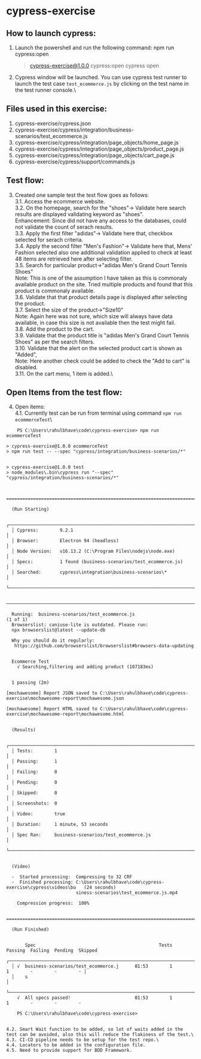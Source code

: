 # cypress-exercise


## How to launch cypress:
1. Launch the powershell and run the following command:
    npm run cypress:open

    > cypress-exercise@1.0.0 cypress:open
    > cypress open

2. Cypress window will be launched. You can use cypress test runner to launch the test case `test_ecommerce.js` by clicking on the test name in the test runner console.\

## Files used in this exercise:
1. cypress-exercise/cypress.json
2. cypress-exercise/cypress/integration/business-scenarios/test_ecommerce.js
3. cypress-exercise/cypress/integration/page_objects/home_page.js
4. cypress-exercise/cypress/integration/page_objects/product_page.js
5. cypress-exercise/cypress/integration/page_objects/cart_page.js
6. cypress-exercise/cypress/support/commands.js

## Test flow:

3. Created one sample test the test flow goes as follows:\
    3.1. Access the ecommerce website.\
    3.2. On the homepage, search for the "shoes"-> Validate here search results are displayed validating keyword as "shoes".\
    Enhancement: Since did not have any access to the databases, could not validate the count of serach results.\
    3.3. Apply the  first filter "adidas"-> Validate here that, checkbox selected for serach criteria.\
    3.4. Apply the second filter "Men's Fashion"-> Validate here that, Mens' Fashion selected also one additional validation applied to check at least 48 items are retrieved here after selecting filter.\
    3.5. Search for particular product->"adidas Men's Grand Court Tennis Shoes"\
    Note: This is one of the assumption I have taken as this is commonaly available product on the site. Tried multiple products and found that this product is commonaly available.\
    3.6. Validate that that product details page is displayed after selecting the product.\
    3.7. Select the size of the product->"Size10"\
    Note: Again here was not sure, which size will always have data available, in case this size is not available then the test might fail.\
    3.8. Add the product to the cart.\
    3.9. Validate that the product title is "adidas Men's Grand Court Tennis Shoes" as per the search filters.\
    3.10. Validate that the alert on the selected product cart is shown as "Added", \
    Note: Here another check could be added to check the "Add to cart" is disabled.\
    3.11. On the cart menu, 1 item is added.\

## Open Items from the test flow:

4. Open items:\
    4.1. Currently test can be run from terminal using command `npm run ecommerceTest`\

```
    PS C:\Users\rahulbhave\code\cypress-exercise> npm run ecommerceTest      

> cypress-exercise@1.0.0 ecommerceTest
> npm run test -- --spec "cypress/integration/business-scenarios/*"


> cypress-exercise@1.0.0 test
> node_modules\.bin\cypress run "--spec" "cypress/integration/business-scenarios/*"



====================================================================================================

  (Run Starting)

  ┌────────────────────────────────────────────────────────────────────────────────────────────────┐
  │ Cypress:        9.2.1                                                                          │
  │ Browser:        Electron 94 (headless)                                                         │
  │ Node Version:   v16.13.2 (C:\Program Files\nodejs\node.exe)                                    │
  │ Specs:          1 found (business-scenarios/test_ecommerce.js)                                 │
  │ Searched:       cypress\integration\business-scenarios\*                                       │
  └────────────────────────────────────────────────────────────────────────────────────────────────┘


────────────────────────────────────────────────────────────────────────────────────────────────────

  Running:  business-scenarios/test_ecommerce.js                                            (1 of 1)
  Browserslist: caniuse-lite is outdated. Please run:
  npx browserslist@latest --update-db

  Why you should do it regularly:
   https://github.com/browserslist/browserslist#browsers-data-updating


  Ecommerce Test
    √ Searching,filtering and adding product (107183ms)


  1 passing (2m)

[mochawesome] Report JSON saved to C:\Users\rahulbhave\code\cypress-exercise\mochawesome-report\mochawesome.json

[mochawesome] Report HTML saved to C:\Users\rahulbhave\code\cypress-exercise\mochawesome-report\mochawesome.html


  (Results)

  ┌────────────────────────────────────────────────────────────────────────────────────────────────┐
  │ Tests:        1                                                                                │
  │ Passing:      1                                                                                │
  │ Failing:      0                                                                                │
  │ Pending:      0                                                                                │
  │ Skipped:      0                                                                                │
  │ Screenshots:  0                                                                                │
  │ Video:        true                                                                             │
  │ Duration:     1 minute, 53 seconds                                                             │
  │ Spec Ran:     business-scenarios/test_ecommerce.js                                             │
  └────────────────────────────────────────────────────────────────────────────────────────────────┘


  (Video)

  -  Started processing:  Compressing to 32 CRF
  -  Finished processing: C:\Users\rahulbhave\code\cypress-exercise\cypress\videos\bu   (24 seconds)
                          siness-scenarios\test_ecommerce.js.mp4

    Compression progress:  100%

   ====================================================================================================

  (Run Finished)


       Spec                                              Tests  Passing  Failing  Pending  Skipped
  ┌────────────────────────────────────────────────────────────────────────────────────────────────┐
  │ √  business-scenarios/test_ecommerce.j      01:53        1        1        -        -        - │
  │    s                                                                                           │
  └────────────────────────────────────────────────────────────────────────────────────────────────┘
    √  All specs passed!                        01:53        1        1        -        -        -

    PS C:\Users\rahulbhave\code\cypress-exercise>


```

    4.2. Smart Wait function to be added, so lot of waits added in the test can be avoided, also this will reduce the flakiness of the test.\
    4.3. CI-CD pipeline needs to be setup for the test repo.\
    4.4. Locators to be added in the configuration file.
    4.5. Need to provide support for BDD Framework.



